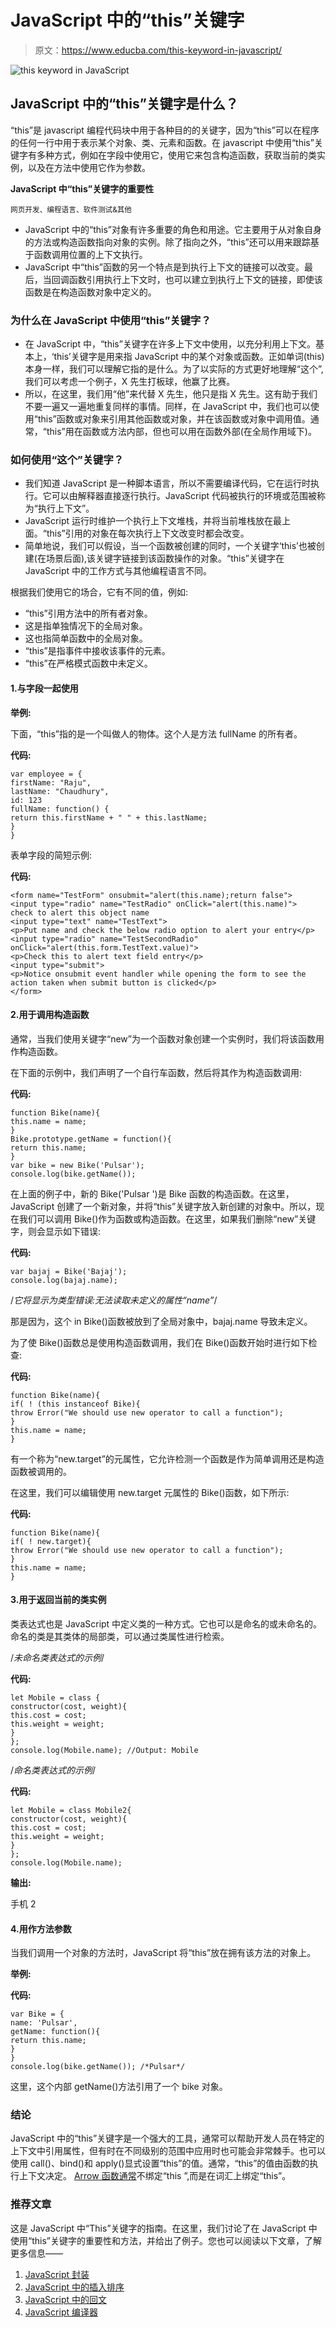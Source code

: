 # JavaScript 中的“this”关键字

> 原文：<https://www.educba.com/this-keyword-in-javascript/>

![this keyword in JavaScript](img/cfd91329e9f7e2ba9cce90c5900ed3da.png)



## JavaScript 中的“this”关键字是什么？

“this”是 javascript 编程代码块中用于各种目的的关键字，因为“this”可以在程序的任何一行中用于表示某个对象、类、元素和函数。在 javascript 中使用“this”关键字有多种方式，例如在字段中使用它，使用它来包含构造函数，获取当前的类实例，以及在方法中使用它作为参数。

**JavaScript 中“this”关键字的重要性**

<small>网页开发、编程语言、软件测试&其他</small>

*   JavaScript 中的“this”对象有许多重要的角色和用途。它主要用于从对象自身的方法或构造函数指向对象的实例。除了指向之外，“this”还可以用来跟踪基于函数调用位置的上下文执行。
*   JavaScript 中“this”函数的另一个特点是到执行上下文的链接可以改变。最后，当回调函数引用执行上下文时，也可以建立到执行上下文的链接，即使该函数是在构造函数对象中定义的。

### 为什么在 JavaScript 中使用“this”关键字？

*   在 JavaScript 中，“this”关键字在许多上下文中使用，以充分利用上下文。基本上，‘this’关键字是用来指 JavaScript 中的某个对象或函数。正如单词(this)本身一样，我们可以理解它指的是什么。为了以实际的方式更好地理解“这个”,我们可以考虑一个例子，X 先生打板球，他赢了比赛。
*   所以，在这里，我们用“他”来代替 X 先生，他只是指 X 先生。这有助于我们不要一遍又一遍地重复同样的事情。同样，在 JavaScript 中，我们也可以使用“this”函数或对象来引用其他函数或对象，并在该函数或对象中调用值。通常，“this”用在函数或方法内部，但也可以用在函数外部(在全局作用域下)。

### 如何使用“这个”关键字？

*   我们知道 JavaScript 是一种脚本语言，所以不需要编译代码，它在运行时执行。它可以由解释器直接逐行执行。JavaScript 代码被执行的环境或范围被称为“执行上下文”。
*   JavaScript 运行时维护一个执行上下文堆栈，并将当前堆栈放在最上面。“this”引用的对象在每次执行上下文改变时都会改变。
*   简单地说，我们可以假设，当一个函数被创建的同时，一个关键字‘this’也被创建(在场景后面),该关键字链接到该函数操作的对象。“this”关键字在 JavaScript 中的工作方式与其他编程语言不同。

根据我们使用它的场合，它有不同的值，例如:

*   “this”引用方法中的所有者对象。
*   这是指单独情况下的全局对象。
*   这也指简单函数中的全局对象。
*   “this”是指事件中接收该事件的元素。
*   “this”在严格模式函数中未定义。

#### 1.与字段一起使用

**举例:**

下面，“this”指的是一个叫做人的物体。这个人是方法 fullName 的所有者。

**代码:**

```
var employee = {
firstName: "Raju",
lastName: "Chaudhury",
id: 123
fullName: function() {
return this.firstName + " " + this.lastName;
}
}
```

表单字段的简短示例:

**代码:**

```
<form name="TestForm" onsubmit="alert(this.name);return false">
<input type="radio" name="TestRadio" onClick="alert(this.name)">
check to alert this object name
<input type="text" name="TestText">
<p>Put name and check the below radio option to alert your entry</p>
<input type="radio" name="TestSecondRadio" onClick="alert(this.form.TestText.value)">
<p>Check this to alert text field entry</p>
<input type="submit">
<p>Notice onsubmit event handler while opening the form to see the action taken when submit button is clicked</p>
</form>
```

#### 2.用于调用构造函数

通常，当我们使用关键字“new”为一个函数对象创建一个实例时，我们将该函数用作构造函数。

在下面的示例中，我们声明了一个自行车函数，然后将其作为构造函数调用:

**代码:**

```
function Bike(name){
this.name = name;
}
Bike.prototype.getName = function(){
return this.name;
}
var bike = new Bike('Pulsar');
console.log(bike.getName());
```

在上面的例子中，新的 Bike('Pulsar ')是 Bike 函数的构造函数。在这里，JavaScript 创建了一个新对象，并将“this”关键字放入新创建的对象中。所以，现在我们可以调用 Bike()作为函数或构造函数。在这里，如果我们删除“new”关键字，则会显示如下错误:

**代码:**

```
var bajaj = Bike('Bajaj');
console.log(bajaj.name);
```

/*它将显示为类型错误:无法读取未定义的属性“name”*/

那是因为，这个 in Bike()函数被放到了全局对象中，bajaj.name 导致未定义。

为了使 Bike()函数总是使用构造函数调用，我们在 Bike()函数开始时进行如下检查:

**代码:**

```
function Bike(name){
if( ! (this instanceof Bike){
throw Error("We should use new operator to call a function");
}
this.name = name;
}
```

有一个称为“new.target”的元属性，它允许检测一个函数是作为简单调用还是构造函数被调用的。

在这里，我们可以编辑使用 new.target 元属性的 Bike()函数，如下所示:

**代码:**

```
function Bike(name){
if( ! new.target){
throw Error("We should use new operator to call a function");
}
this.name = name;
}
```

#### 3.用于返回当前的类实例

类表达式也是 JavaScript 中定义类的一种方式。它也可以是命名的或未命名的。命名的类是其类体的局部类，可以通过类属性进行检索。

/*未命名类表达式的示例*/

**代码:**

```
let Mobile = class {
constructor(cost, weight){
this.cost = cost;
this.weight = weight;
}
};
console.log(Mobile.name); //Output: Mobile
```

/*命名类表达式的示例*/

**代码:**

```
let Mobile = class Mobile2{
constructor(cost, weight){
this.cost = cost;
this.weight = weight;
}
};
console.log(Mobile.name);
```

**输出:**

手机 2

#### 4.用作方法参数

当我们调用一个对象的方法时，JavaScript 将“this”放在拥有该方法的对象上。

**举例:**

**代码:**

```
var Bike = {
name: 'Pulsar',
getName: function(){
return this.name;
}
}
console.log(bike.getName()); /*Pulsar*/
```

这里，这个内部 getName()方法引用了一个 bike 对象。

### 结论

JavaScript 中的“this”关键字是一个强大的工具，通常可以帮助开发人员在特定的上下文中引用属性，但有时在不同级别的范围中应用时也可能会非常棘手。也可以使用 call()、bind()和 apply()显式设置“this”的值。通常，“this”的值由函数的执行上下文决定。 [Arrow 函数通常](https://www.educba.com/javascript-arrow-function/)不绑定“this ”,而是在词汇上绑定“this”。

### 推荐文章

这是 JavaScript 中“This”关键字的指南。在这里，我们讨论了在 JavaScript 中使用“this”关键字的重要性和方法，并给出了例子。您也可以阅读以下文章，了解更多信息——

1.  [JavaScript 封装](https://www.educba.com/encapsulation-in-javascript/)
2.  [JavaScript 中的插入排序](https://www.educba.com/insertion-sort-in-javascript/)
3.  [JavaScript 中的回文](https://www.educba.com/palindrome-in-javascript/)
4.  [JavaScript 编译器](https://www.educba.com/javascript-compilers/)





